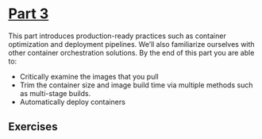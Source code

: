 # [Part 3](https://devopswithdocker.com/part3/)

This part introduces production-ready practices such as container optimization and deployment pipelines. We’ll also familiarize ourselves with other container orchestration solutions. By the end of this part you are able to:

- Critically examine the images that you pull
- Trim the container size and image build time via multiple methods such as multi-stage builds.
- Automatically deploy containers

## Exercises
